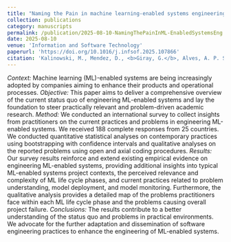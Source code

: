 ```yaml
---
title: "Naming the Pain in machine learning-enabled systems engineering"
collection: publications
category: manuscripts
permalink: /publication/2025-08-10-NamingThePainInML-EnabledSystemsEng
date: 2025-08-10
venue: 'Information and Software Technology'
paperurl: 'https://doi.org/10.1016/j.infsof.2025.107866'
citation: 'Kalinowski, M., Mendez, D., <b>Giray, G.</b>, Alves, A. P. S., Azevedo, K., Escovedo, T., ... & Gorschek, T. (2025). Naming the pain in machine learning-enabled systems engineering. <i>Information and Software Technology</i>, 107866.'
---
```


<i>Context:</i> Machine learning (ML)-enabled systems are being increasingly adopted by companies aiming to enhance their products and operational processes.
<i>Objective:</i> This paper aims to deliver a comprehensive overview of the current status quo of engineering ML-enabled systems and lay the foundation to steer practically relevant and problem-driven academic research.
<i>Method:</i> We conducted an international survey to collect insights from practitioners on the current practices and problems in engineering ML-enabled systems. We received 188 complete responses from 25 countries. We conducted quantitative statistical analyses on contemporary practices using bootstrapping with confidence intervals and qualitative analyses on the reported problems using open and axial coding procedures.
<i>Results:</i> Our survey results reinforce and extend existing empirical evidence on engineering ML-enabled systems, providing additional insights into typical ML-enabled systems project contexts, the perceived relevance and complexity of ML life cycle phases, and current practices related to problem understanding, model deployment, and model monitoring. Furthermore, the qualitative analysis provides a detailed map of the problems practitioners face within each ML life cycle phase and the problems causing overall project failure.
<i>Conclusions:</i> The results contribute to a better understanding of the status quo and problems in practical environments. We advocate for the further adaptation and dissemination of software engineering practices to enhance the engineering of ML-enabled systems.
